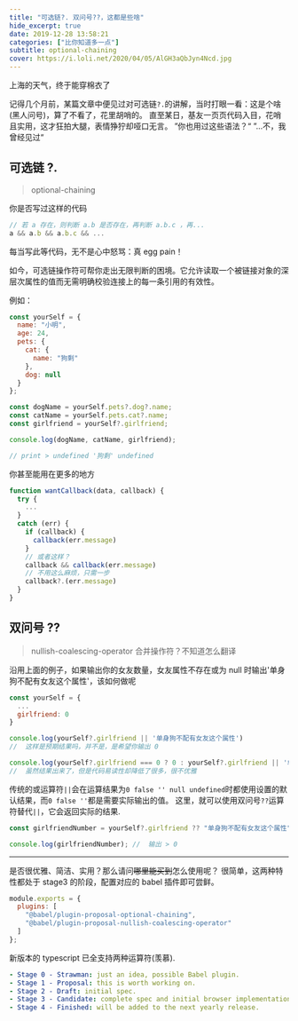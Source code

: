 ```yaml
---
title: "可选链?. 双问号??，这都是些啥"
hide_excerpt: true
date: 2019-12-28 13:58:21
categories: ["比你知道多一点"]
subtitle: optional-chaining
cover: https://i.loli.net/2020/04/05/AlGH3aQbJyn4Ncd.jpg
---
```


上海的天气，终于能穿棉衣了

<!-- more -->

记得几个月前，某篇文章中便见过对可选链`?.`的讲解，当时打眼一看：这是个啥(黑人问号)，算了不看了，花里胡哨的。
直至某日，基友一页页代码入目，花哨且实用，这才狂拍大腿，表情狰狞却哑口无言。
”你也用过这些语法？“
”...不，我曾经见过“

## 可选链 ?.

> optional-chaining

你是否写过这样的代码

```js
// 若 a 存在，则判断 a.b 是否存在，再判断 a.b.c ，再...
a && a.b && a.b.c && ...
```

每当写此等代码，无不是心中怒骂：真 egg pain！

如今，可选链操作符可帮你走出无限判断的困境。它允许读取一个被链接对象的深层次属性的值而无需明确校验连接上的每一条引用的有效性。

例如：

```js
const yourSelf = {
  name: "小明",
  age: 24,
  pets: {
    cat: {
      name: "狗剩"
    },
    dog: null
  }
};

const dogName = yourSelf.pets?.dog?.name;
const catName = yourSelf.pets.cat?.name;
const girlfriend = yourSelf?.girlfriend;

console.log(dogName, catName, girlfriend);

// print > undefined '狗剩' undefined
```

你甚至能用在更多的地方

```js
function wantCallback(data, callback) {
  try {
    ...
  }
  catch (err) {
    if (callback) {
      callback(err.message)
    }
    // 或者这样？
    callback && callback(err.message)
    // 不用这么麻烦，只需一步
    callback?.(err.message)
  }
}
```

## 双问号 ??

> nullish-coalescing-operator 合并操作符？不知道怎么翻译

沿用上面的例子，如果输出你的女友数量，女友属性不存在或为 null 时输出'单身狗不配有女友这个属性'，该如何做呢

```js
const yourSelf = {
  ...
  girlfriend: 0
}

console.log(yourSelf?.girlfriend || '单身狗不配有女友这个属性')
//  这样是预期结果吗，并不是，是希望你输出 0

console.log(yourSelf?.girlfriend === 0 ? 0 : yourSelf?.girlfriend || '单身狗不配有女友这个属性')
//  虽然结果出来了，但是代码易读性却降低了很多，很不优雅

```

传统的或运算符`||`会在运算结果为`0 false '' null undefined`时都使用设置的默认结果，而`0 false ''`都是需要实际输出的值。
这里，就可以使用双问号`??`运算符替代`||`，它会返回实际的结果.

```js
const girlfriendNumber = yourSelf?.girlfriend ?? "单身狗不配有女友这个属性";

console.log(girlfriendNumber); //  输出 > 0
```

---

是否很优雅、简洁、实用？那么请问<s>哪里能买到</s>怎么使用呢？
很简单，这两种特性都处于 stage3 的阶段，配置对应的 babel 插件即可尝鲜。

```js
module.exports = {
  plugins: [
    "@babel/plugin-proposal-optional-chaining",
    "@babel/plugin-proposal-nullish-coalescing-operator"
  ]
};
```

新版本的 typescript 已全支持两种运算符(羡慕).

```yml
- Stage 0 - Strawman: just an idea, possible Babel plugin.
- Stage 1 - Proposal: this is worth working on.
- Stage 2 - Draft: initial spec.
- Stage 3 - Candidate: complete spec and initial browser implementations.
- Stage 4 - Finished: will be added to the next yearly release.
```
